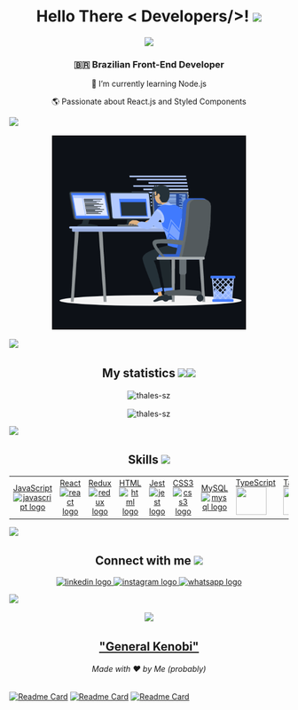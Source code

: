 <h1 align='Center'> Hello There < Developers/>! <img
  src="https://raw.githubusercontent.com/MartinHeinz/MartinHeinz/master/wave.gif" width=30px> </h1>
  

<div>
  <p align="center" ><img align="center" src="https://readme-typing-svg.herokuapp.com?lines=I'm+Thales...;Junior+Frontend+Developer;Fullstack+Developer+Student+at+Trybe;Always+learning+new+things;Learning+Backend;Currently+in+Brazil;&center=true&width=500&height=50"></p>
 
  <h3 align="center">🇧🇷 Brazilian Front-End Developer</h3>

  <p align="center"> 🌱 I’m currently learning Node.js</p>
  <p align="center"> 🌎 Passionate about React.js and Styled Components</p>
  
  <a href="https://www.youtube.com/watch?v=dQw4w9WgXcQ"><img
src="https://user-images.githubusercontent.com/73097560/115834477-dbab4500-a447-11eb-908a-139a6edaec5c.gif"></a>
  <p align="center"><img src="https://raw.githubusercontent.com/SubhadeepZilong/SubhadeepZilong/main/icons/animation_500_kxa883sd.gif" alt="SubhadeepZilong" width="350px"/></p>
</div>

<a href="https://www.youtube.com/watch?v=dQw4w9WgXcQ"><img
src="https://user-images.githubusercontent.com/73097560/115834477-dbab4500-a447-11eb-908a-139a6edaec5c.gif"></a>

<h2 align='Center'> My statistics <img src="https://emoji.slack-edge.com/T0172CCPGUW/party-blob/d7253707fa13e9ee.gif"
width="30" /><img src="https://emoji.slack-edge.com/T0172CCPGUW/party-blob/d7253707fa13e9ee.gif" width="30" /> </h2>

<p align="center"><img align="center"
src="https://github-readme-stats.vercel.app/api/top-langs?username=thales-sz&show_icons=true&theme=github_dark&layout=compact"
alt="thales-sz" /></p>

<p align="center"><img align="center"
src="https://github-readme-stats.vercel.app/api?username=thales-sz&theme=github_dark&show_icons=true" alt="thales-sz" /></p>



<a href="https://www.youtube.com/watch?v=dQw4w9WgXcQ"><img
src="https://user-images.githubusercontent.com/73097560/115834477-dbab4500-a447-11eb-908a-139a6edaec5c.gif"></a>

<h2 align='Center'> Skills <img src="https://media2.giphy.com/media/QssGEmpkyEOhBCb7e1/giphy.gif?" width="40"></h2>
<div align='center'>
<table>
  <tr>
  <td>
    <a href="https://www.javascript.com/" target="_blank" align="center">
    <div>JavaScript</div>
    <img src="https://cdn.jsdelivr.net/gh/devicons/devicon/icons/javascript/javascript-original.svg" height="50" width="55" alt="javascript logo"  />
  </a>
  </td>
  <td>
    <a href="https://reactjs.org/" target="_blank" align="center">
      <div>React</div>
      <img src="https://cdn.jsdelivr.net/gh/devicons/devicon/icons/react/react-original.svg" height="50" width="55" alt="react logo"  />
    </a>
  </td>
  <td>
    <a href="https://redux.js.org/" target="_blank" align="center">
      <div>Redux</div>
      <img src="https://cdn.jsdelivr.net/gh/devicons/devicon/icons/redux/redux-original.svg" height="50" width="55" alt="redux logo"  /> 
    </a>
  </td>
  <td>
    <a href="https://developer.mozilla.org/pt-BR/docs/Web/HTML" target="_blank" align="center">
      <div>HTML</div>
      <img src="https://cdn.jsdelivr.net/gh/devicons/devicon/icons/html5/html5-original.svg" height="50" width="55" alt="html logo" />
    </a>
  </td>
  <td>
    <a href="https://jestjs.io/" target="_blank" align="center">
      <div>Jest</div>
      <img src="https://cdn.jsdelivr.net/gh/devicons/devicon/icons/jest/jest-plain.svg" height="50" width="55" alt="jest logo"  />
    </a>
  </td>
  <td>
    <a href="https://developer.mozilla.org/pt-BR/docs/Web/CSS" target="_blank" align="center">
      <div>CSS3</div>
      <img src="https://cdn.jsdelivr.net/gh/devicons/devicon/icons/css3/css3-original.svg" height="50" width="55" alt="css3 logo"  />
    </a>
  </td>
  <td>
    <a href="https://www.mysql.com/" target="_blank" align="center">
      <div>MySQL</div>
      <img src="https://cdn.jsdelivr.net/gh/devicons/devicon/icons/mysql/mysql-original.svg" height="50" width="55" alt="mysql logo"  />
    </a>
  </td>
  <td>
    <a href="https://www.typescriptlang.org/" target="_blank" align="center">
      <div>TypeScript</div>
      <img src="https://cdn.jsdelivr.net/gh/devicons/devicon/icons/typescript/typescript-original.svg" height="50" width="55" />
    </a>
  </td>
  <td>
    <a href="https://tailwindcss.com/" target="_blank" align="center">
      <div>TailWind</div>
      <img src="https://cdn.jsdelivr.net/gh/devicons/devicon/icons/tailwindcss/tailwindcss-plain.svg" height="50" width="55" />
    </a>
  </td>
  <td>
    <a href="https://nodejs.org/en/docs/" target="_blank" align="center">
      <div>Node.js</div>
      <img src="https://cdn.jsdelivr.net/gh/devicons/devicon/icons/nodejs/nodejs-original.svg" height="50" width="55"/>
    </a>
  </td>
  <td>
    <a href="https://mochajs.org/" target="_blank" align="center">
      <div>Mocha</div>
      <img src="https://cdn.jsdelivr.net/gh/devicons/devicon/icons/mocha/mocha-plain.svg" height="50" width="55"/>
    </a>
  </td>
  </tr>
  </table>
</div>

<a href="https://www.youtube.com/watch?v=dQw4w9WgXcQ"><img
src="https://user-images.githubusercontent.com/73097560/115834477-dbab4500-a447-11eb-908a-139a6edaec5c.gif"></a>

<h2 align="center">Connect with me
<img src="https://media.giphy.com/media/iY8CRBdQXODJSCERIr/giphy.gif" width="40px">
</h2>
<div align="center">
  <a href="https://www.linkedin.com/in/thales-sz/">
  <img src="https://raw.githubusercontent.com/maurodesouza/profile-readme-generator/master/src/assets/icons/social/linkedin/default.svg" width="55" height="50" alt="linkedin logo" />
  </a>
  <a href="https://www.instagram.com/thales.sc/">
  <img src="https://raw.githubusercontent.com/maurodesouza/profile-readme-generator/master/src/assets/icons/social/instagram/default.svg" width="55" height="50" alt="instagram logo"  />
  </a>
  <a href="https://wa.me/+5524999035459?text=Hi%20Thales" target="_blank">
  <img src="https://raw.githubusercontent.com/maurodesouza/profile-readme-generator/master/src/assets/icons/social/whatsapp/default.svg" width="55" height="50" alt="whatsapp logo" />
  </a>
  </div>

<a href="https://www.youtube.com/watch?v=dQw4w9WgXcQ"><img
src="https://user-images.githubusercontent.com/73097560/115834477-dbab4500-a447-11eb-908a-139a6edaec5c.gif"></a>

<div align="center">
  <img src="https://profile-counter.glitch.me/ta/count.svg?"  />
</div>

<h2 align="center"><a href="https://youtu.be/frszEJb0aOo?t=4">"General Kenobi"</a></h2>
<h6 align="center">Made with ❤️ by Me (probably)</h6>

[![Readme Card](https://github-readme-stats.vercel.app/api/pin/?username=thales-sz&repo=thales-sz.github.io&theme=github_dark)](https://github.com/thales-sz/thales-sz.github.io)
[![Readme Card](https://github-readme-stats.vercel.app/api/pin/?username=thales-sz&repo=netflix-clone-with-react-redux&theme=github_dark)](https://github.com/thales-sz/netflix-clone-with-react-redux)
[![Readme Card](https://github-readme-stats.vercel.app/api/pin/?username=thales-sz&repo=trybewallet&theme=github_dark)](https://github.com/thales-sz/trybewallet)
